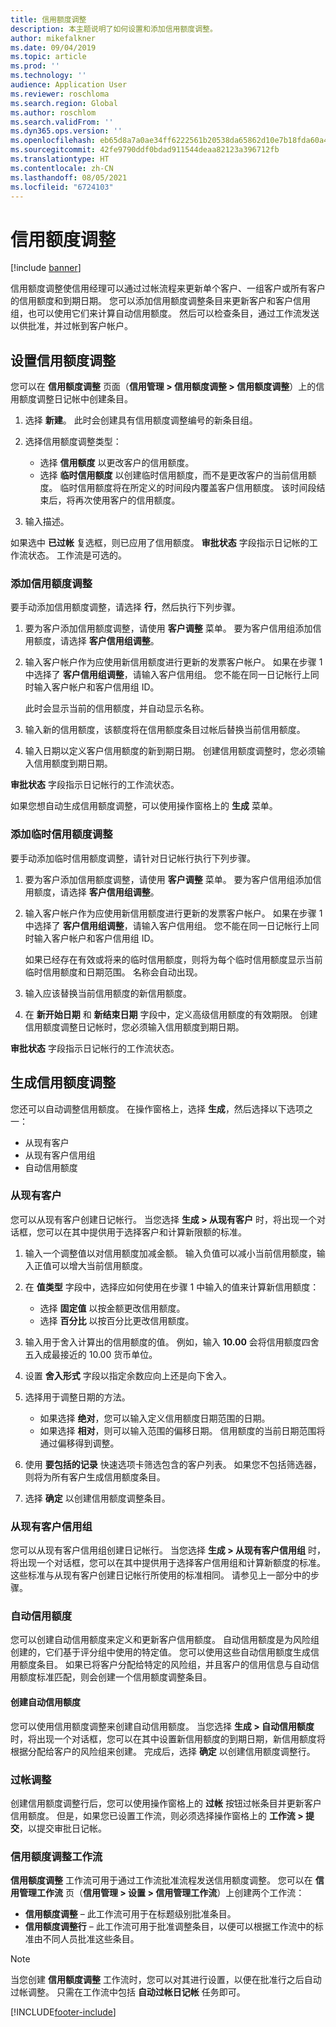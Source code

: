 ```yaml
---
title: 信用额度调整
description: 本主题说明了如何设置和添加信用额度调整。
author: mikefalkner
ms.date: 09/04/2019
ms.topic: article
ms.prod: ''
ms.technology: ''
audience: Application User
ms.reviewer: roschloma
ms.search.region: Global
ms.author: roschlom
ms.search.validFrom: ''
ms.dyn365.ops.version: ''
ms.openlocfilehash: eb65d8a7a0ae34ff6222561b20538da65862d10e7b18fda60a42d55e8b5516ae
ms.sourcegitcommit: 42fe9790ddf0bdad911544deaa82123a396712fb
ms.translationtype: HT
ms.contentlocale: zh-CN
ms.lasthandoff: 08/05/2021
ms.locfileid: "6724103"
---
```

# <a name="credit-limit-adjustments"></a>信用额度调整 

[!include [banner](../includes/banner.md)]

信用额度调整使信用经理可以通过过帐流程来更新单个客户、一组客户或所有客户的信用额度和到期日期。 您可以添加信用额度调整条目来更新客户和客户信用组，也可以使用它们来计算自动信用额度。 然后可以检查条目，通过工作流发送以供批准，并过帐到客户帐户。

## <a name="set-up-credit-limit-adjustments"></a>设置信用额度调整

您可以在 **信用额度调整** 页面（**信用管理 \> 信用额度调整 \> 信用额度调整**）上的信用额度调整日记帐中创建条目。

1. 选择 **新建**。 此时会创建具有信用额度调整编号的新条目组。
2. 选择信用额度调整类型：

    - 选择 **信用额度** 以更改客户的信用额度。
    - 选择 **临时信用额度** 以创建临时信用额度，而不是更改客户的当前信用额度。 临时信用额度将在所定义的时间段内覆盖客户信用额度。 该时间段结束后，将再次使用客户的信用额度。
3. 输入描述。 

如果选中 **已过帐** 复选框，则已应用了信用额度。 **审批状态** 字段指示日记帐的工作流状态。 工作流是可选的。

### <a name="add-credit-limit-adjustments"></a>添加信用额度调整

要手动添加信用额度调整，请选择 **行**，然后执行下列步骤。

1. 要为客户添加信用额度调整，请使用 **客户调整** 菜单。 要为客户信用组添加信用额度，请选择 **客户信用组调整**。
2. 输入客户帐户作为应使用新信用额度进行更新的发票客户帐户。 如果在步骤 1 中选择了 **客户信用组调整**，请输入客户信用组。 您不能在同一日记帐行上同时输入客户帐户和客户信用组 ID。

    此时会显示当前的信用额度，并自动显示名称。

3. 输入新的信用额度，该额度将在信用额度条目过帐后替换当前信用额度。
4. 输入日期以定义客户信用额度的新到期日期。 创建信用额度调整时，您必须输入信用额度到期日期。

**审批状态** 字段指示日记帐行的工作流状态。

如果您想自动生成信用额度调整，可以使用操作窗格上的 **生成** 菜单。
 
### <a name="add-temporary-credit-limit-adjustments"></a>添加临时信用额度调整

要手动添加临时信用额度调整，请针对日记帐行执行下列步骤。

1. 要为客户添加信用额度调整，请使用 **客户调整** 菜单。 要为客户信用组添加信用额度，请选择 **客户信用组调整**。
2. 输入客户帐户作为应使用新信用额度进行更新的发票客户帐户。 如果在步骤 1 中选择了 **客户信用组调整**，请输入客户信用组。 您不能在同一日记帐行上同时输入客户帐户和客户信用组 ID。

    如果已经存在有效或将来的临时信用额度，则将为每个临时信用额度显示当前临时信用额度和日期范围。 名称会自动出现。

3. 输入应该替换当前信用额度的新信用额度。
4. 在 **新开始日期** 和 **新结束日期** 字段中，定义高级信用额度的有效期限。 创建信用额度调整日记帐时，您必须输入信用额度到期日期。

**审批状态** 字段指示日记帐行的工作流状态。

## <a name="generate-credit-limit-adjustments"></a>生成信用额度调整

您还可以自动调整信用额度。 在操作窗格上，选择 **生成**，然后选择以下选项之一：

- 从现有客户
- 从现有客户信用组
- 自动信用额度

### <a name="from-existing-customer"></a>从现有客户

您可以从现有客户创建日记帐行。 当您选择 **生成 \> 从现有客户** 时，将出现一个对话框，您可以在其中提供用于选择客户和计算新限额的标准。

1. 输入一个调整值以对信用额度加减金额。 输入负值可以减小当前信用额度，输入正值可以增大当前信用额度。
2. 在 **值类型** 字段中，选择应如何使用在步骤 1 中输入的值来计算新信用额度：

    - 选择 **固定值** 以按金额更改信用额度。
    - 选择 **百分比** 以按百分比更改信用额度。

3. 输入用于舍入计算出的信用额度的值。 例如，输入 **10.00** 会将信用额度四舍五入成最接近的 10.00 货币单位。
4. 设置 **舍入形式** 字段以指定余数应向上还是向下舍入。
5. 选择用于调整日期的方法。

    - 如果选择 **绝对**，您可以输入定义信用额度日期范围的日期。
    - 如果选择 **相对**，则可以输入范围的偏移日期。 信用额度的当前日期范围将通过偏移得到调整。

6. 使用 **要包括的记录** 快速选项卡筛选包含的客户列表。 如果您不包括筛选器，则将为所有客户生成信用额度条目。
7. 选择 **确定** 以创建信用额度调整条目。

### <a name="from-existing-customer-credit-group"></a>从现有客户信用组

您可以从现有客户信用组创建日记帐行。 当您选择 **生成 \> 从现有客户信用组** 时，将出现一个对话框，您可以在其中提供用于选择客户信用组和计算新额度的标准。 这些标准与从现有客户创建日记帐行所使用的标准相同。 请参见上一部分中的步骤。

### <a name="automatic-credit-limits"></a>自动信用额度

您可以创建自动信用额度来定义和更新客户信用额度。 自动信用额度是为风险组创建的，它们基于评分组中使用的特定值。 您可以使用这些自动信用额度生成信用额度条目。 如果已将客户分配给特定的风险组，并且客户的信用信息与自动信用额度标准匹配，则会创建一个信用额度调整条目。

#### <a name="create-automatic-credit-limits"></a>创建自动信用额度

您可以使用信用额度调整来创建自动信用额度。 当您选择 **生成 \> 自动信用额度** 时，将出现一个对话框，您可以在其中设置新信用额度的到期日期，新信用额度将根据分配给客户的风险组来创建。 完成后，选择 **确定** 以创建信用额度调整行。

### <a name="post-adjustments"></a>过帐调整

创建信用额度调整行后，您可以使用操作窗格上的 **过帐** 按钮过帐条目并更新客户信用额度。 但是，如果您已设置工作流，则必须选择操作窗格上的 **工作流 \> 提交**，以提交审批日记帐。

### <a name="credit-limit-adjustments-workflows"></a>信用额度调整工作流

**信用额度调整** 工作流可用于通过工作流批准流程发送信用额度调整。 您可以在 **信用管理工作流** 页（**信用管理 \> 设置 \> 信用管理工作流**）上创建两个工作流：

- **信用额度调整** – 此工作流可用于在标题级别批准条目。
- **信用额度调整行** – 此工作流可用于批准调整条目，以便可以根据工作流中的标准由不同人员批准这些条目。

> [!NOTE]
> 当您创建 **信用额度调整** 工作流时，您可以对其进行设置，以便在批准行之后自动过帐调整。 只需在工作流中包括 **自动过帐日记帐** 任务即可。


[!INCLUDE[footer-include](../../includes/footer-banner.md)]